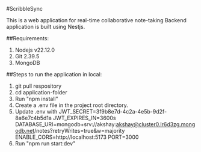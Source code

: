 #ScribbleSync

This is a web application for real-time collaborative note-taking
Backend application is built using Nestjs.

##Requirements:
1. Nodejs v22.12.0
2. Git 2.39.5
3. MongoDB

##Steps to run the application in local:
1. git pull respository
2. cd application-folder
3. Run "npm install"
4. Create a .env file in the project root directory.
5. Update .env with JWT_SECRET=3f9b8e7d-4c2a-4e5b-9d2f-8a6e7c4b5d1a
                    JWT_EXPIRES_IN=3600s
                    DATABASE_URI=mongodb+srv://akshay:akshay@cluster0.lr6d3zg.mongodb.net/notes?retryWrites=true&w=majority
                    ENABLE_CORS=http://localhost:5173
                    PORT=3000
6. Run "npm run start:dev"